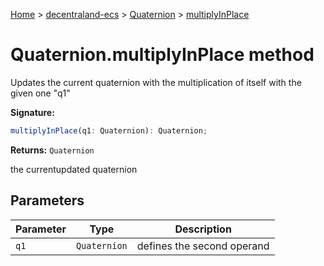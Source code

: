 [Home](./index) &gt; [decentraland-ecs](./decentraland-ecs.md) &gt; [Quaternion](./decentraland-ecs.quaternion.md) &gt; [multiplyInPlace](./decentraland-ecs.quaternion.multiplyinplace.md)

# Quaternion.multiplyInPlace method

Updates the current quaternion with the multiplication of itself with the given one "q1"

**Signature:**
```javascript
multiplyInPlace(q1: Quaternion): Quaternion;
```
**Returns:** `Quaternion`

the currentupdated quaternion

## Parameters

|  Parameter | Type | Description |
|  --- | --- | --- |
|  `q1` | `Quaternion` | defines the second operand |

